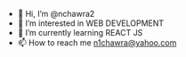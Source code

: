 - 👋 Hi, I’m @nchawra2
- 👀 I’m interested in WEB DEVELOPMENT 
- 🌱 I’m currently learning REACT JS
- 📫 How to reach me n1chawra@yahoo.com

<!---
nchawra2/nchawra2 is a ✨ special ✨ repository because its `README.md` (this file) appears on your GitHub profile.
You can click the Preview link to take a look at your changes.
--->
